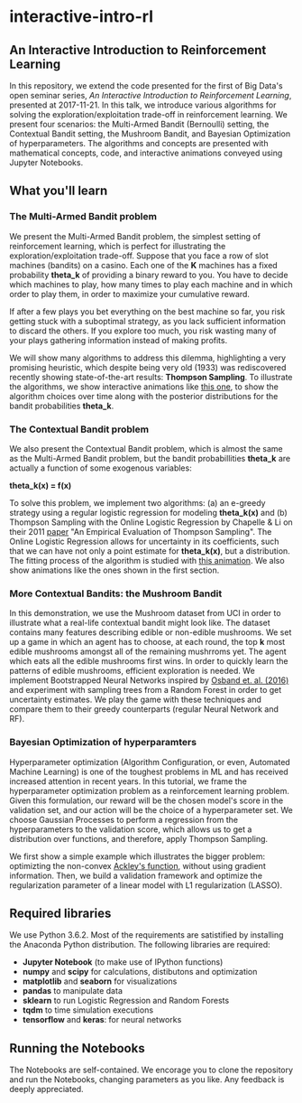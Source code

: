 # interactive-intro-rl

## An Interactive Introduction to Reinforcement Learning

In this repository, we extend the code presented for the first of Big Data's open seminar series, *An Interactive Introduction to Reinforcement Learning*, presented at 2017-11-21. In this talk, we introduce various algorithms for solving the exploration/exploitation trade-off in reinforcement learning. We present four scenarios: the Multi-Armed Bandit (Bernoulli) setting, the Contextual Bandit setting, the Mushroom Bandit, and Bayesian Optimization of hyperparameters. The algorithms and concepts are presented with mathematical concepts, code, and interactive animations conveyed using Jupyter Notebooks.

## What you'll learn

### The Multi-Armed Bandit problem

We present the Multi-Armed Bandit problem, the simplest setting of reinforcement learning, which is perfect for illustrating the exploration/exploitation trade-off. Suppose that you face a row of slot machines (bandits) on a casino. Each one of the **K** machines has a fixed probability **theta_k** of providing a binary reward to you. You have to decide which machines to play, how many times to play each machine and in which order to play them, in order to maximize your cumulative reward. 

If after a few plays you bet everything on the best machine so far, you risk getting stuck with a suboptimal strategy, as you lack sufficient information to discard the others. If you explore too much, you risk wasting many of your plays gathering information instead of making profits. 

We will show many algorithms to address this dilemma, highlighting a very promising heuristic, which despite being very old (1933) was rediscovered recently showing state-of-the-art results: **Thompson Sampling**. To illustrate the algorithms, we show interactive animations like [this one](https://github.com/bigdatabr/interactive-intro-rl/blob/master/thompson_sampling_mab.mp4), to show the algorithm choices over time along with the posterior distributions for the bandit probabilities **theta_k**.


### The Contextual Bandit problem

We also present the Contextual Bandit problem, which is almost the same as the Multi-Armed Bandit problem, but the bandit probabillities 
**theta_k** are actually a function of some exogenous variables:

**theta_k(x) = f(x)**

To solve this problem, we implement two algorithms: (a) an e-greedy strategy using a regular logistic regression for modeling **theta_k(x)** and (b) Thompson Sampling with the Online Logistic Regression by Chapelle & Li on their 2011 [paper](https://papers.nips.cc/paper/4321-an-empirical-evaluation-of-thompson-sampling) "An Empirical Evaluation of Thompson Sampling". The Online Logistic Regression allows for uncertainty in its coefficients, such that we can have not only a point estimate for **theta_k(x)**, but a distribution. The fitting process of the algorithm is studied with [this animation](https://github.com/bigdatabr/interactive-intro-rl/blob/master/thompson_sampling_olr.mp4). We also show animations like the ones shown in the first section.

### More Contextual Bandits: the Mushroom Bandit

In this demonstration, we use the Mushroom dataset from UCI in order to illustrate what a real-life contextual bandit might look like. The dataset contains many features describing edible or non-edible mushrooms. We set up a game in which an agent has to choose, at each round, the top **k** most edible mushrooms amongst all of the remaining mushrroms yet. The agent which eats all the edible mushrooms first wins. In order to quickly learn the patterns of edible mushrooms, efficient exploration is needed. We implement Bootstrapped Neural Networks inspired by [Osband et. al. (2016)](https://arxiv.org/abs/1602.04621) and experiment with sampling trees from a Random Forest in order to get uncertainty estimates. We play the game with these techniques and compare them to their greedy counterparts (regular Neural Network and RF).

### Bayesian Optimization of hyperparamters

Hyperparameter optimization (Algorithm Configuration, or even, Automated Machine Learning) is one of the toughest problems in ML and has received increased attention in recent years. In this tutorial, we frame the hyperparameter optimization problem as a reinforcement learning problem. Given this formulation, our reward will be the chosen model's score in the validation set, and our action will be the choice of a hyperparameter set. We choose Gaussian Processes to perform a regression from the hyperparameters to the validation score, which allows us to get a distribution over functions, and therefore, apply Thompson Sampling. 

We first show a simple example which illustrates the bigger problem: optimizting the non-convex [Ackley's function](https://en.wikipedia.org/wiki/Ackley_function), without using gradient information. Then, we build a validation framework and optimize the regularization parameter of a linear model with L1 regularization (LASSO). 



## Required libraries

We use Python 3.6.2. Most of the requirements are satistified by installing the Anaconda Python distribution. The following libraries are required:

* **Jupyter Notebook** (to make use of IPython functions)
* **numpy** and **scipy** for calculations, distibutons and optimization
* **matplotlib** and **seaborn** for visualizations
* **pandas** to manipulate data
* **sklearn** to run Logistic Regression and Random Forests
* **tqdm** to time simulation executions
* **tensorflow** and **keras**: for neural networks

## Running the Notebooks

The Notebooks are self-contained. We encorage you to clone the repository and run the Notebooks, changing parameters as you like. Any feedback is deeply appreciated.

